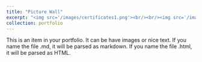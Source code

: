 ```yaml
---
title: "Picture Wall"
excerpt: "<img src='/images/certificates1.png'><br/><br/><img src='/images/certificates2.png'><br/><br/><img src='/images/certificates3.png'><br/><br/><img src='/images/certificates4.png'><br/><br/><img src='/images/certificates5.png'><br/><br/><img src='/images/certificates6.png'><br/><br/><img src='/images/certificates7.png'><br/><br/><img src='/images/certificates8.png'>"
collection: portfolio
---
```


This is an item in your portfolio. It can be have images or nice text. If you name the file .md, it will be parsed as markdown. If you name the file .html, it will be parsed as HTML. 
